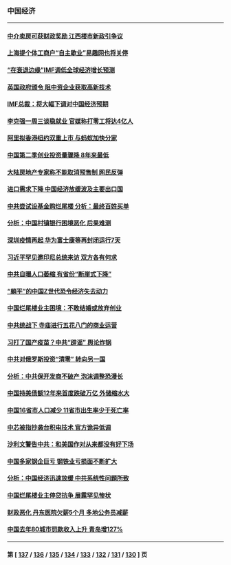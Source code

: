 ### 中国经济
---
#### [中介卖房可获财政奖励 江西楼市新政引争议](../../pages/ncid283/n13789826.md) 
#### [上海提个体工商户“自主歇业”易趣网也将关停](../../pages/ncid283/n13789378.md) 
#### [“在衰退边缘”IMF调低全球经济增长预测](../../pages/ncid283/n13789527.md) 
#### [英国政府颁令 阻中资企业获取高新技术](../../pages/ncid283/n13789529.md) 
#### [IMF总裁：将大幅下调对中国经济预期](../../pages/ncid283/n13788933.md) 
#### [李克强一周三谈稳就业 官媒称打零工将达4亿人](../../pages/ncid283/n13788931.md) 
#### [阿里拟香港纽约双重上市 与蚂蚁加快分家](../../pages/ncid283/n13789359.md) 
#### [中国第二季创业投资量骤降 8年来最低](../../pages/ncid283/n13789312.md) 
#### [大陆房地产专家称不能取消预售制 网民反弹](../../pages/ncid283/n13789232.md) 
#### [进口需求下降 中国经济放缓波及主要出口国](../../pages/ncid283/n13789134.md) 
#### [中共尝试设基金购烂尾楼 分析：最终百姓买单](../../pages/ncid283/n13788699.md) 
#### [分析：中国村镇银行困境恶化 后果难测](../../pages/ncid283/n13788846.md) 
#### [深圳疫情再起 华为富士康等再封闭运行7天](../../pages/ncid283/n13788829.md) 
#### [习近平罕见邀印尼总统来访 双方各有何求](../../pages/ncid283/n13788818.md) 
#### [中共自曝人口萎缩 有省份“断崖式下降”](../../pages/ncid283/n13788597.md) 
#### [“躺平”的中国Z世代恐令经济失去动力](../../pages/ncid283/n13788503.md) 
#### [中国烂尾楼业主困境：不敢结婚或放弃创业](../../pages/ncid283/n13788283.md) 
#### [中共统战下 寺庙进行五花八门的商业运营](../../pages/ncid283/n13788204.md) 
#### [习打了国产疫苗？中共“辟谣” 舆论炸锅](../../pages/ncid283/n13788211.md) 
#### [中共对俄罗斯投资“清零” 转向另一国](../../pages/ncid283/n13788094.md) 
#### [分析：中共保开发商不破产 泡沫调整恐漫长](../../pages/ncid283/n13788069.md) 
#### [中国持美债额12年来首度跌破万亿 外储缩水大](../../pages/ncid283/n13787993.md) 
#### [中国16省市人口减少 11省市出生率少于死亡率](../../pages/ncid283/n13787976.md) 
#### [中芯被指抄袭台积电技术 官方诡异低调](../../pages/ncid283/n13787259.md) 
#### [沙利文警告中共：和美国作对从来都没有好下场](../../pages/ncid283/n13787840.md) 
#### [中国多家钢企巨亏 钢铁业亏损面不断扩大](../../pages/ncid283/n13787859.md) 
#### [分析：中国经济迅速放缓 中共系统性问题所致](../../pages/ncid283/n13787310.md) 
#### [中国烂尾楼业主停贷抗争 展露罕见惨状](../../pages/ncid283/n13787794.md) 
#### [财政恶化 丹东医院欠薪5个月 多地公务员减薪](../../pages/ncid283/n13787612.md) 
#### [中国去年80城市罚款收入上升 青岛增127%](../../pages/ncid283/n13787389.md) 

---
#### 第 [ [137](./137.md) / [136](./136.md) / [135](./135.md) / [134](./134.md) / [133](./133.md) / [132](./132.md) / [131](./131.md) / [130](./130.md) ] 页
